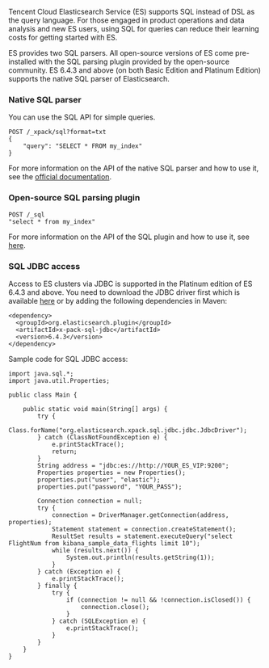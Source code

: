 Tencent Cloud Elasticsearch Service (ES) supports SQL instead of DSL as the query language. For those engaged in product operations and data analysis and new ES users, using SQL for queries can reduce their learning costs for getting started with ES.

ES provides two SQL parsers. All open-source versions of ES come pre-installed with the SQL parsing plugin provided by the open-source community. ES 6.4.3 and above (on both Basic Edition and Platinum Edition) supports the native SQL parser of Elasticsearch.

### Native SQL parser

You can use the SQL API for simple queries.

```
POST /_xpack/sql?format=txt
{
    "query": "SELECT * FROM my_index"
}
```

For more information on the API of the native SQL parser and how to use it, see the [official documentation](https://www.elastic.co/guide/en/elasticsearch/reference/6.4/sql-rest.html).

### Open-source SQL parsing plugin
```
POST /_sql
"select * from my_index"
```
For more information on the API of the SQL plugin and how to use it, see [here](https://github.com/NLPchina/elasticsearch-sql/blob/master/README.md).

### SQL JDBC access
Access to ES clusters via JDBC is supported in the Platinum edition of ES 6.4.3 and above. You need to download the JDBC driver first which is available [here](https://www.elastic.co/downloads/jdbc-client) or by adding the following dependencies in Maven:

```
<dependency>
  <groupId>org.elasticsearch.plugin</groupId>
  <artifactId>x-pack-sql-jdbc</artifactId>
  <version>6.4.3</version>
</dependency>
```

Sample code for SQL JDBC access:

```
import java.sql.*;
import java.util.Properties;

public class Main {

    public static void main(String[] args) {
        try {
            Class.forName("org.elasticsearch.xpack.sql.jdbc.jdbc.JdbcDriver");
        } catch (ClassNotFoundException e) {
            e.printStackTrace();
            return;
        }
        String address = "jdbc:es://http://YOUR_ES_VIP:9200";
        Properties properties = new Properties();
        properties.put("user", "elastic");
        properties.put("password", "YOUR_PASS");

        Connection connection = null;
        try {
            connection = DriverManager.getConnection(address, properties);
            Statement statement = connection.createStatement();
            ResultSet results = statement.executeQuery("select FlightNum from kibana_sample_data_flights limit 10");
            while (results.next()) {
                System.out.println(results.getString(1));
            }
        } catch (Exception e) {
            e.printStackTrace();
        } finally {
            try {
                if (connection != null && !connection.isClosed()) {
                    connection.close();
                }
            } catch (SQLException e) {
                e.printStackTrace();
            }
        }
    }
}
```
